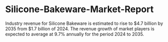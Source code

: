 # Silicone-Bakeware-Market-Report
Industry revenue for Silicone Bakeware is estimated to rise to $4.7 billion by 2035 from $1.7 billion of 2024. The revenue growth of market players is expected to average at 9.7% annually for the period 2024 to 2035.
